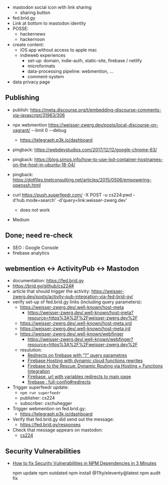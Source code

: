 
* mastodon social icon with link sharing
    * sharing button
* fed.brid.gy
* Link at bottom to mastodon identity
* POSSE:
    * hackernews
    * hackernoon
* create content:
    * iOS app without access to apple mac
    * indieweb experiences
        * set-up: domain, indie-auth, static-site, firebase / netlify
        * microformats
        * data-processing pipeline: webmention, ...
        * comment-system
* data privacy page

## Publishing

* publish: https://meta.discourse.org/t/embedding-discourse-comments-via-javascript/31963/306


* npx webmention https://weisser-zwerg.dev/posts/local-discourse-on-vagrant/ --limit 0 --debug
    * https://telegraph.p3k.io/dashboard
* pingback: https://webdevstudios.com/2017/12/12/google-chrome-63/
* pingback: https://blog.simos.info/how-to-use-lxd-container-hostnames-on-the-host-in-ubuntu-18-04/
* pingback: https://dotfiles.tnetconsulting.net/articles/2015/0506/empowering-openssh.html


* curl https://push.superfeedr.com/ -X POST -u cs224:pwd -d'hub.mode=search' -d'query=link:weisser-zwerg.dev'
    * does not work


* Medium

## Done; need re-check 

* SEO : Google Console
* firebase analytics


## webmention <-> ActivityPub <-> Mastodon

* documentation: https://fed.brid.gy
* https://brid.gy/github/cs224#
* article that should trigger the activity: https://weisser-zwerg.dev/posts/activity-pub-integration-via-fed-brid-gy/
* verify set-up of fed.brid.gy links (including query parameters):
    * https://weisser-zwerg.dev/.well-known/host-meta
        * https://weisser-zwerg.dev/.well-known/host-meta?resource=https%3A%2F%2Fweisser-zwerg.dev%2F
    * https://weisser-zwerg.dev/.well-known/host-meta.xrd
    * https://weisser-zwerg.dev/.well-known/host-meta.jrd
    * https://weisser-zwerg.dev/.well-known/webfinger
        * https://weisser-zwerg.dev/.well-known/webfinger?resource=https%3A%2F%2Fweisser-zwerg.dev%2F
    * resulution:
        * [Redirects on firebase with “?” query parametres](https://stackoverflow.com/questions/34981581/redirects-on-firebase-with-query-parametres)
        * [Firebase Hosting with dynamic cloud functions rewrites](https://stackoverflow.com/questions/44959652/firebase-hosting-with-dynamic-cloud-functions-rewrites/45224176#45224176)
        * [Firebase to the Rescue: Dynamic Routing via Hosting + Functions Integration](https://hackernoon.com/firebase-to-the-rescue-dynamic-routing-via-hosting-functions-integration-aef888ddf311)
        * [Firebase, url with variables redirects to main page](https://stackoverflow.com/questions/52712881/firebase-url-with-variables-redirects-to-main-page)
        * [firebase : full-config#redirects](https://firebase.google.com/docs/hosting/full-config#redirects)
* Trigger superfeedr update:
    * `npm run superfeedr`
    * publisher: cs224
    * subscriber: cschuhegger
* Trigger webmention on fed.brid.gy:
    * https://telegraph.p3k.io/dashboard
* Verify that fed.brid.gy did send out the message:
    * https://fed.brid.gy/responses
* Check that message appears on mastodon:
    * [cs224](https://mastodon.social/@cs224/102805835248700188)

## Security Vulnerabilities

* [How to fix Security Vulnerabilities in NPM Dependencies in 3 Minutes](https://hackernoon.com/how-fix-security-vulnerabilities-in-npm-dependencies-in-3-minutes-rq9g3y7u)


    npm update
    npm outdated
    npm install @11ty/eleventy@latest
    npm audit fix
